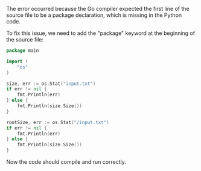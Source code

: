 
The error occurred because the Go compiler expected the first line of the source file to be a package declaration, which is missing in the Python code.

To fix this issue, we need to add the "package" keyword at the beginning of the source file:
```go
package main

import (
    "os"
)

size, err := os.Stat("input.txt")
if err != nil {
    fmt.Println(err)
} else {
    fmt.Println(size.Size())
}

rootSize, err := os.Stat("/input.txt")
if err != nil {
    fmt.Println(err)
} else {
    fmt.Println(size.Size())
}
```
Now the code should compile and run correctly.
